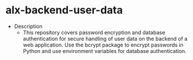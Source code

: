 # alx-backend-user-data

+ Description
  + This repository covers password encryption and database authentication for secure handling of user data on the backend of a web application. Use the bcrypt package to encrypt passwords in Python and use environment variables for database authentication.
